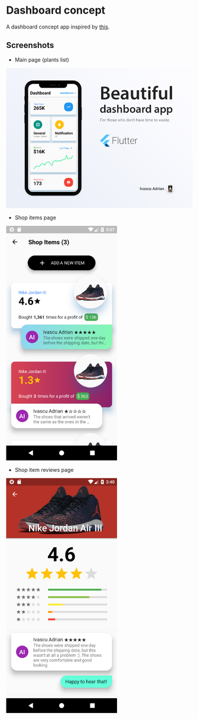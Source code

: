 # Dashboard concept
A dashboard concept app inspired by [this](https://www.uplabs.com/posts/dashboard-components-made-with-invision-studio).

## Screenshots
- Main page (plants list)<br>
<img src="media/screenshot.png" width="700">

- Shop items page<br>
<img src="flutter_02.png" width="300">

- Shop item reviews page<br>
<img src="flutter_03.png" width="300">